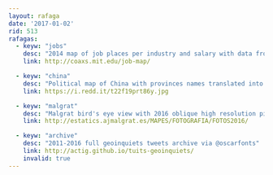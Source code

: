 ```yaml
---
layout: rafaga
date: '2017-01-02'
rid: 513
rafagas:
  - keyw: "jobs"
    desc: "2014 map of job places per industry and salary with data from Los Angeles, Boston and London"
    link: http://coaxs.mit.edu/job-map/

  - keyw: "china"
    desc: "Political map of China with provinces names translated into English"
    link: https://i.redd.it/t22f19prt86y.jpg

  - keyw: "malgrat"
    desc: "Malgrat bird's eye view with 2016 oblique high resolution pictures"
    link: http://estatics.ajmalgrat.es/MAPES/FOTOGRAFIA/FOTOS2016/

  - keyw: "archive"
    desc: "2011-2016 full geoinquiets tweets archive via @oscarfonts"
    link: http://actig.github.io/tuits-geoinquiets/
    invalid: true
---
```

